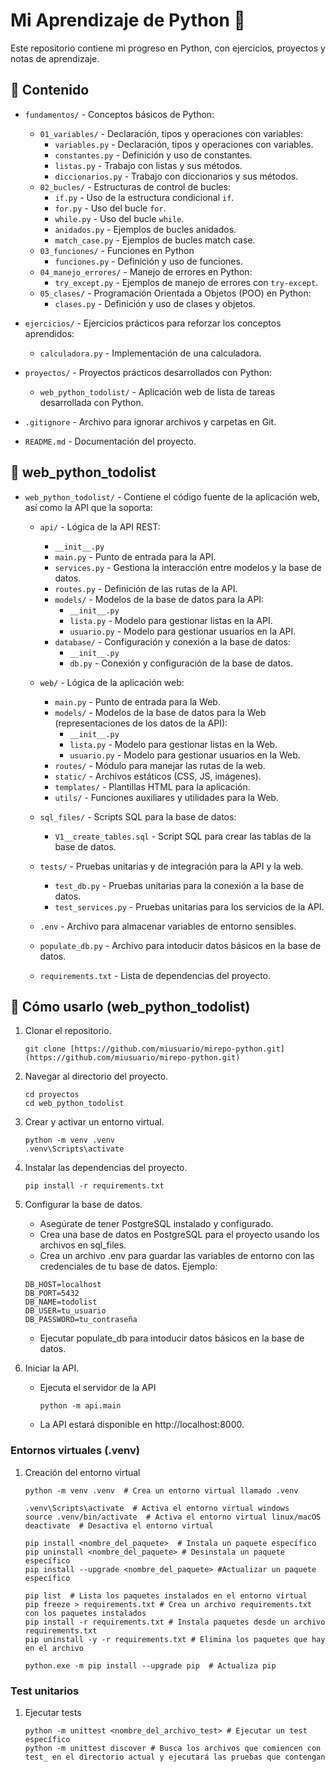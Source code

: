 # Mi Aprendizaje de Python 🐍

Este repositorio contiene mi progreso en Python, con ejercicios, proyectos y notas de aprendizaje.

## 📂 Contenido

- `fundamentos/` - Conceptos básicos de Python:
    - `01_variables/` - Declaración, tipos y operaciones con variables:
        - `variables.py` - Declaración, tipos y operaciones con variables.
        - `constantes.py` - Definición y uso de constantes.
        - `listas.py` - Trabajo con listas y sus métodos.
        - `diccionarios.py` - Trabajo con diccionarios y sus métodos.
    - `02_bucles/` - Estructuras de control de bucles:
        - `if.py` - Uso de la estructura condicional `if`.
        - `for.py` - Uso del bucle `for`.
        - `while.py` - Uso del bucle `while`.
        - `anidados.py` - Ejemplos de bucles anidados.
        - `match_case.py` - Ejemplos de bucles match case.
    - `03_funciones/` - Funciones en Python
        - `funciones.py` - Definición y uso de funciones.
    - `04_manejo_errores/` - Manejo de errores en Python:
        - `try_except.py` - Ejemplos de manejo de errores con `try-except`.
    - `05_clases/` - Programación Orientada a Objetos (POO) en Python:
        - `clases.py` - Definición y uso de clases y objetos.

- `ejercicios/` - Ejercicios prácticos para reforzar los conceptos aprendidos:
    - `calculadora.py` - Implementación de una calculadora.

- `proyectos/` - Proyectos prácticos desarrollados con Python:
    - `web_python_todolist/` - Aplicación web de lista de tareas desarrollada con Python.

- `.gitignore` - Archivo para ignorar archivos y carpetas en Git.
- `README.md` - Documentación del proyecto.

## 📂 web_python_todolist
- `web_python_todolist/` - Contiene el código fuente de la aplicación web, así como la API que la soporta:
    - `api/` - Lógica de la API REST:
        - `__init__.py`
        - `main.py` - Punto de entrada para la API.
        - `services.py` - Gestiona la interacción entre modelos y la base de datos.
        - `routes.py` - Definición de las rutas de la API.
        - `models/` - Modelos de la base de datos para la API:
            - `__init__.py`
            - `lista.py` - Modelo para gestionar listas en la API.
            - `usuario.py` - Modelo para gestionar usuarios en la API.
        - `database/` - Configuración y conexión a la base de datos:
            - `__init__.py`
            - `db.py` - Conexión y configuración de la base de datos.

    - `web/` - Lógica de la aplicación web:
        - `main.py` - Punto de entrada para la Web.
        - `models/` - Modelos de la base de datos para la Web (representaciones de los datos de la API):
            - `__init__.py`
            - `lista.py` - Modelo para gestionar listas en la Web.
            - `usuario.py` - Modelo para gestionar usuarios en la Web.
        - `routes/` - Módulo para manejar las rutas de la web.
        - `static/` - Archivos estáticos (CSS, JS, imágenes).
        - `templates/` - Plantillas HTML para la aplicación.
        - `utils/` - Funciones auxiliares y utilidades para la Web.

    - `sql_files/` - Scripts SQL para la base de datos:
        - `V1__create_tables.sql` - Script SQL para crear las tablas de la base de datos.

    - `tests/` - Pruebas unitarias y de integración para la API y la web.
        - `test_db.py` - Pruebas unitarias para la conexión a la base de datos.
        - `test_services.py` - Pruebas unitarias para los servicios de la API.

    - `.env` - Archivo para almacenar variables de entorno sensibles.
    - `populate_db.py` - Archivo para intoducir datos básicos en la base de datos.
    - `requirements.txt` - Lista de dependencias del proyecto.

## 🚀 Cómo usarlo (web_python_todolist)

1. Clonar el repositorio.
    ```
    git clone [https://github.com/miusuario/mirepo-python.git](https://github.com/miusuario/mirepo-python.git)
    ```

2. Navegar al directorio del proyecto.
    ```
    cd proyectos
    cd web_python_todolist
    ```

3. Crear y activar un entorno virtual.
    ```
    python -m venv .venv
    .venv\Scripts\activate
    ```

4. Instalar las dependencias del proyecto.
    ```
    pip install -r requirements.txt
    ```

5. Configurar la base de datos.
    * Asegúrate de tener PostgreSQL instalado y configurado.
    * Crea una base de datos en PostgreSQL para el proyecto usando los archivos en sql_files.
    * Crea un archivo .env para guardar las variables de entorno con las credenciales de tu base de datos.
    Ejemplo:
    ```
    DB_HOST=localhost
    DB_PORT=5432
    DB_NAME=todolist
    DB_USER=tu_usuario
    DB_PASSWORD=tu_contraseña
    ```
    * Ejecutar populate_db para intoducir datos básicos en la base de datos.

6. Iniciar la API.
    * Ejecuta el servidor de la API
        ```
        python -m api.main
        ```
    * La API estará disponible en http://localhost:8000.

### Entornos virtuales (.venv)

1. Creación del entorno virtual
    ```
    python -m venv .venv  # Crea un entorno virtual llamado .venv

    .venv\Scripts\activate  # Activa el entorno virtual windows
    source .venv/bin/activate  # Activa el entorno virtual linux/macOS
    deactivate  # Desactiva el entorno virtual

    pip install <nombre_del_paquete>  # Instala un paquete específico
    pip uninstall <nombre_del_paquete> # Desinstala un paquete específico
    pip install --upgrade <nombre_del_paquete> #Actualizar un paquete específico

    pip list  # Lista los paquetes instalados en el entorno virtual
    pip freeze > requirements.txt # Crea un archivo requirements.txt con los paquetes instalados
    pip install -r requirements.txt # Instala paquetes desde un archivo requirements.txt
    pip uninstall -y -r requirements.txt # Elimina los paquetes que hay en el archivo

    python.exe -m pip install --upgrade pip  # Actualiza pip
    ```

### Test unitarios

1. Ejecutar tests
    ```
    python -m unittest <nombre_del_archivo_test> # Ejecutar un test específico
    python -m unittest discover # Busca los archivos que comiencen con test_ en el directorio actual y ejecutará las pruebas que contengan
    ```
